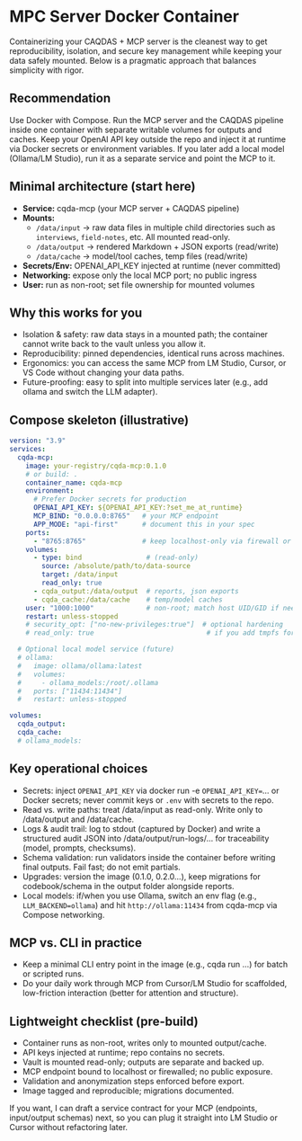 # MPC Server Docker Container

Containerizing your CAQDAS + MCP server is the cleanest way to get reproducibility, isolation, and secure key management while keeping your data safely mounted. Below is a pragmatic approach that balances simplicity with rigor.

## Recommendation

Use Docker with Compose. Run the MCP server and the CAQDAS pipeline inside one container with separate writable volumes for outputs and caches. Keep your OpenAI API key outside the repo and inject it at runtime via Docker secrets or environment variables. If you later add a local model (Ollama/LM Studio), run it as a separate service and point the MCP to it.

## Minimal architecture (start here)

- **Service:** cqda-mcp (your MCP server + CAQDAS pipeline)
- **Mounts:**
  - `/data/input` → raw data files in multiple child directories such as `interviews`, `field-notes`, etc. All mounted read-only.
  - `/data/output` → rendered Markdown + JSON exports (read/write)
  - `/data/cache` → model/tool caches, temp files (read/write)
- **Secrets/Env:** OPENAI_API_KEY injected at runtime (never committed)
- **Networking:** expose only the local MCP port; no public ingress
- **User:** run as non-root; set file ownership for mounted volumes

## Why this works for you

- Isolation & safety: raw data stays in a mounted path; the container cannot write back to the vault unless you allow it.
- Reproducibility: pinned dependencies, identical runs across machines.
- Ergonomics: you can access the same MCP from LM Studio, Cursor, or VS Code without changing your data paths.
- Future-proofing: easy to split into multiple services later (e.g., add ollama and switch the LLM adapter).

## Compose skeleton (illustrative)

```yaml
version: "3.9"
services:
  cqda-mcp:
    image: your-registry/cqda-mcp:0.1.0
    # or build: .
    container_name: cqda-mcp
    environment:
      # Prefer Docker secrets for production
      OPENAI_API_KEY: ${OPENAI_API_KEY:?set_me_at_runtime}
      MCP_BIND: "0.0.0.0:8765"   # your MCP endpoint
      APP_MODE: "api-first"      # document this in your spec
    ports:
      - "8765:8765"              # keep localhost-only via firewall or 127.0.0.1 binding
    volumes:
      - type: bind                # (read-only)
        source: /absolute/path/to/data-source
        target: /data/input
        read_only: true
      - cqda_output:/data/output  # reports, json exports
      - cqda_cache:/data/cache    # temp/model caches
    user: "1000:1000"             # non-root; match host UID/GID if needed
    restart: unless-stopped
    # security_opt: ["no-new-privileges:true"]  # optional hardening
    # read_only: true                            # if you add tmpfs for /tmp and keep /data writable

  # Optional local model service (future)
  # ollama:
  #   image: ollama/ollama:latest
  #   volumes:
  #     - ollama_models:/root/.ollama
  #   ports: ["11434:11434"]
  #   restart: unless-stopped

volumes:
  cqda_output:
  cqda_cache:
  # ollama_models:
```

## Key operational choices

- Secrets: inject `OPENAI_API_KEY` via docker run -e `OPENAI_API_KEY=`… or Docker secrets; never commit keys or `.env` with secrets to the repo.
- Read vs. write paths: treat /data/input as read-only. Write only to /data/output and /data/cache.
- Logs & audit trail: log to stdout (captured by Docker) and write a structured audit JSON into /data/output/run-logs/… for traceability (model, prompts, checksums).
- Schema validation: run validators inside the container before writing final outputs. Fail fast; do not emit partials.
- Upgrades: version the image (0.1.0, 0.2.0…), keep migrations for codebook/schema in the output folder alongside reports.
- Local models: if/when you use Ollama, switch an env flag (e.g., `LLM_BACKEND=ollama`) and hit `http://ollama:11434` from cqda-mcp via Compose networking.

## MCP vs. CLI in practice

- Keep a minimal CLI entry point in the image (e.g., cqda run …) for batch or scripted runs.
- Do your daily work through MCP from Cursor/LM Studio for scaffolded, low-friction interaction (better for attention and structure).

## Lightweight checklist (pre-build)

- Container runs as non-root, writes only to mounted output/cache.
- API keys injected at runtime; repo contains no secrets.
- Vault is mounted read-only; outputs are separate and backed up.
- MCP endpoint bound to localhost or firewalled; no public exposure.
- Validation and anonymization steps enforced before export.
- Image tagged and reproducible; migrations documented.

If you want, I can draft a service contract for your MCP (endpoints, input/output schemas) next, so you can plug it straight into LM Studio or Cursor without refactoring later.